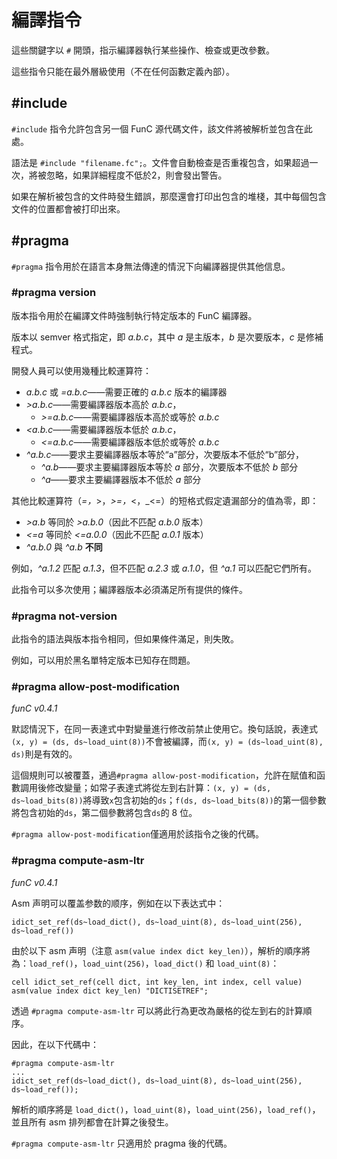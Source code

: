 # 編譯指令
這些關鍵字以 `#` 開頭，指示編譯器執行某些操作、檢查或更改參數。

這些指令只能在最外層級使用（不在任何函數定義內部）。

## #include
`#include` 指令允許包含另一個 FunC 源代碼文件，該文件將被解析並包含在此處。

語法是 `#include "filename.fc";`。文件會自動檢查是否重複包含，如果超過一次，將被忽略，如果詳細程度不低於2，則會發出警告。

如果在解析被包含的文件時發生錯誤，那麼還會打印出包含的堆棧，其中每個包含文件的位置都會被打印出來。

## #pragma
`#pragma` 指令用於在語言本身無法傳達的情況下向編譯器提供其他信息。

### #pragma version
版本指令用於在編譯文件時強制執行特定版本的 FunC 編譯器。

版本以 semver 格式指定，即 _a.b.c_，其中 _a_ 是主版本，_b_ 是次要版本，_c_ 是修補程式。

開發人員可以使用幾種比較運算符：
* _a.b.c_ 或 _=a.b.c_——需要正確的 _a.b.c_ 版本的編譯器
* _>a.b.c_——需要編譯器版本高於 _a.b.c_，
  * _>=a.b.c_——需要編譯器版本高於或等於 _a.b.c_
* _<a.b.c_——需要編譯器版本低於 _a.b.c_，
  * _<=a.b.c_——需要編譯器版本低於或等於 _a.b.c_
* _^a.b.c_——要求主要編譯器版本等於“a”部分，次要版本不低於“b”部分，
  * _^a.b_——要求主要編譯器版本等於 _a_ 部分，次要版本不低於 _b_ 部分
  * _^a_——要求主要編譯器版本不低於 _a_ 部分

其他比較運算符（_=，_>，_>=，_<，_<=）的短格式假定遺漏部分的值為零，即：
* _>a.b_ 等同於 _>a.b.0_（因此不匹配 _a.b.0_ 版本）
* _<=a_ 等同於 _<=a.0.0_（因此不匹配 _a.0.1_ 版本）
* _^a.b.0_ 與 _^a.b_ **不同**

例如，_^a.1.2_ 匹配 _a.1.3_，但不匹配 _a.2.3_ 或 _a.1.0_，但 _^a.1_ 可以匹配它們所有。

此指令可以多次使用；編譯器版本必須滿足所有提供的條件。

### #pragma not-version
此指令的語法與版本指令相同，但如果條件滿足，則失敗。

例如，可以用於黑名單特定版本已知存在問題。


### #pragma allow-post-modification
_funC v0.4.1_

默認情況下，在同一表達式中對變量進行修改前禁止使用它。換句話說，表達式`(x, y) = (ds, ds~load_uint(8))`不會被編譯，而`(x, y) = (ds~load_uint(8), ds)`則是有效的。

這個規則可以被覆蓋，通過`#pragma allow-post-modification`，允許在賦值和函數調用後修改變量；如常子表達式將從左到右計算：`(x, y) = (ds, ds~load_bits(8))`將導致`x`包含初始的`ds`；`f(ds, ds~load_bits(8))`的第一個參數將包含初始的`ds`，第二個參數將包含`ds`的 8 位。

`#pragma allow-post-modification`僅適用於該指令之後的代碼。


### #pragma compute-asm-ltr
_funC v0.4.1_

Asm 声明可以覆盖参数的顺序，例如在以下表达式中：


```func
idict_set_ref(ds~load_dict(), ds~load_uint(8), ds~load_uint(256), ds~load_ref())
```

由於以下 asm 声明（注意 `asm(value index dict key_len)`），解析的順序將為：`load_ref()`，`load_uint(256)`，`load_dict()` 和 `load_uint(8)`：


```func
cell idict_set_ref(cell dict, int key_len, int index, cell value) asm(value index dict key_len) "DICTISETREF";
```

透過 `#pragma compute-asm-ltr` 可以將此行為更改為嚴格的從左到右的計算順序。

因此，在以下代碼中：

```func
#pragma compute-asm-ltr
...
idict_set_ref(ds~load_dict(), ds~load_uint(8), ds~load_uint(256), ds~load_ref());
```
解析的順序將是 `load_dict()`，`load_uint(8)`，`load_uint(256)`，`load_ref()`，並且所有 asm 排列都會在計算之後發生。

`#pragma compute-asm-ltr` 只適用於 pragma 後的代碼。
